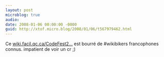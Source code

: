 ```yaml
---
layout: post
microblog: true
audio: 
date: 2008-01-06 00:00:00 -0000
guid: http://xtof.micro.blog/2008/01/06/t567979462.html
---
```

Ce [wiki.facil.qc.ca/CodeFest2...](http://wiki.facil.qc.ca/CodeFest2008) est bourré de #wikibikers francophones connus. impatient de voir un cr ;)

